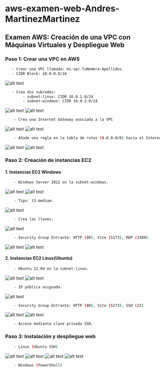 # aws-examen-web-Andres-MartinezMartinez
## Examen AWS: Creación de una VPC con Máquinas Virtuales y Despliegue Web
### Paso 1: Crear una VPC en AWS
```bash
   - Crear una VPC llamada: mi-vpc-TuNombre-Apellidos.
   - CIDR Block: 10.0.0.0/16
``` 
![alt text](./img/img1.png)
```bash
   - Crea dos subredes:
        - subnet-linux: CIDR 10.0.1.0/24
        - subnet-windows: CIDR 10.0.2.0/24
``` 
![alt text](./img/img2.png)
![alt text](./img/img3.png)
```bash
    - Crea una Internet Gateway asociada a la VPC
``` 
![alt text](./img/img4.png)
![alt text](./img/img5.png)
```bash
    - Añade una regla en la tabla de rutas (0.0.0.0/0) hacia el Internet Gateway
``` 
![alt text](./img/img6.png)
![alt text](./img/img7.png)
### Paso 2: Creación de instancias EC2
#### 1. Instancias EC2 Windows
```bash
    - Windows Server 2022 en la subnet-windows.
``` 
![alt text](./img/img8.png)
![alt text](./img/img13.png)
```bash
    - Tipo: t3.medium.
``` 
![alt text](./img/img9.png)
```bash
    - Crea las llaves.
``` 
![alt text](./img/img10.png)
```bash
    - Security Group Entrante: HTTP (80), Vite (5173), RDP (3389).
``` 
![alt text](./img/img11.png)
![alt text](./img/img12.png)
#### 2. Instancias EC2 Linux(Ubuntu)
```bash
    - Ubuntu 22.04 en la subnet-linux.
``` 
![alt text](./img/img14.png)
![alt text](./img/img15.png)
```bash
    - IP pública asignada.
``` 
![alt text](./img/img16.png)
```bash
    - Security Group Entrante: HTTP (80), Vite (5173), SSH (22)
``` 
![alt text](./img/img17.png)
![alt text](./img/img18.png)
```bash
    - Acceso mediante clave privada SSH.
``` 
### Paso 3: Instalación y despliegue web
```bash
    - Linux (Ubuntu SSH)
``` 
![alt text](./img/img19.png)
![alt text](./img/img20.png)
![alt text](./img/img21.png)
![alt text](./img/img22.png)
```bash
    - Windows (PowerShell)
``` 

